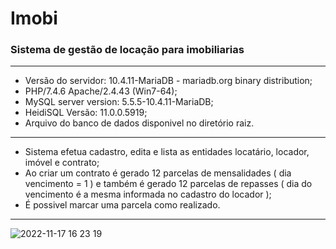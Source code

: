 # Imobi
### Sistema de gestão de locação para imobiliarias

---

* Versão do servidor: 10.4.11-MariaDB - mariadb.org binary distribution;
* PHP/7.4.6 Apache/2.4.43 (Win7-64);
* MySQL server version: 5.5.5-10.4.11-MariaDB;
* HeidiSQL Versão: 11.0.0.5919;
* Arquivo do banco de dados disponivel no diretório raiz.

---

* Sistema efetua cadastro, edita e lista as entidades locatário, locador, imóvel e contrato;
* Ao criar um contrato é gerado 12 parcelas de mensalidades ( dia vencimento = 1 ) e
também é gerado 12 parcelas de repasses ( dia do vencimento é a mesma informada no cadastro do locador );
* É possivel marcar uma parcela como realizado.

---

![2022-11-17 16 23 19](https://user-images.githubusercontent.com/106672970/202539617-017ff4e2-ae74-48b5-ab38-b5452324b63c.jpg)
